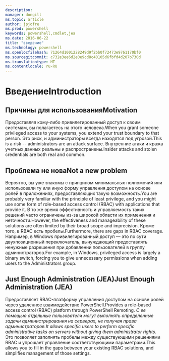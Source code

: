 ```yaml
---
description: 
manager: dongill
ms.topic: article
author: jpjofre
ms.prod: powershell
keywords: powershell,cmdlet,jea
ms.date: 2016-06-22
title: "введение"
ms.technology: powershell
ms.openlocfilehash: 71264d1001228249d9f2bb0f72473e9761170bf0
ms.sourcegitcommit: c732e3ee6d2e0e9cd8c40105d6fbfd4d207b730d
ms.translationtype: HT
ms.contentlocale: ru-RU
---
```

# <a name="introduction"></a><span data-ttu-id="5513b-103">Введение</span><span class="sxs-lookup"><span data-stu-id="5513b-103">Introduction</span></span>

##  <a name="motivation"></a><span data-ttu-id="5513b-104">**Причины для использования**</span><span class="sxs-lookup"><span data-stu-id="5513b-104">**Motivation**</span></span>  
<span data-ttu-id="5513b-105">Предоставляя кому-либо привилегированный доступ к своим системам, вы полагаетесь на этого человека.</span><span class="sxs-lookup"><span data-stu-id="5513b-105">When you grant someone privileged access to your systems, you extend your trust boundary to that person.</span></span>
<span data-ttu-id="5513b-106">Это риск, и администраторы всегда находятся под угрозой.</span><span class="sxs-lookup"><span data-stu-id="5513b-106">This is a risk -- administrators are an attack surface.</span></span>
<span data-ttu-id="5513b-107">Внутренние атаки и кража учетных данных реальны и распространены.</span><span class="sxs-lookup"><span data-stu-id="5513b-107">Insider attacks and stolen credentials are both real and common.</span></span>

##  <a name="not-a-new-problem"></a><span data-ttu-id="5513b-108">**Проблема не нова**</span><span class="sxs-lookup"><span data-stu-id="5513b-108">**Not a new problem**</span></span>  
<span data-ttu-id="5513b-109">Вероятно, вы уже знакомы с принципом минимальных полномочий или использовали ту или иную форму управления доступом на основе ролей в приложениях, предоставляющих такую возможность.</span><span class="sxs-lookup"><span data-stu-id="5513b-109">You are probably very familiar with the principle of least privilege, and you might use some form of role-based access control (RBAC) with applications that provide it.</span></span>
<span data-ttu-id="5513b-110">В то же время эффективность и управляемость таких решений часто ограничены из-за широкой области их применения и неточности.</span><span class="sxs-lookup"><span data-stu-id="5513b-110">However, the effectiveness and manageability of these solutions are often limited by their broad scope and imprecision.</span></span>
<span data-ttu-id="5513b-111">Кроме того, в RBAC есть пробелы.</span><span class="sxs-lookup"><span data-stu-id="5513b-111">Furthermore, there are gaps in RBAC coverage.</span></span>
<span data-ttu-id="5513b-112">Например, в Windows привилегированный доступ — это по сути двухпозиционный переключатель, вынуждающий предоставлять ненужные разрешения при добавлении пользователей в группу администраторов.</span><span class="sxs-lookup"><span data-stu-id="5513b-112">For example, in Windows, privileged access is largely a binary switch, forcing you to give unnecessary permissions when adding users to the Administrators group.</span></span>

##  <a name="just-enough-administration-jea"></a><span data-ttu-id="5513b-113">**Just Enough Administration (JEA)**</span><span class="sxs-lookup"><span data-stu-id="5513b-113">**Just Enough Administration (JEA)**</span></span> 
<span data-ttu-id="5513b-114">Предоставляет RBAC-платформу управления доступом на основе ролей через удаленное взаимодействие PowerShell.</span><span class="sxs-lookup"><span data-stu-id="5513b-114">Provides a role-based access control (RBAC) platform through PowerShell Remoting.</span></span>
<span data-ttu-id="5513b-115">*С ее помощью отдельные пользователи могут выполнять определенные задачи администрирования на серверах, не получая права администраторов.*</span><span class="sxs-lookup"><span data-stu-id="5513b-115">*It allows specific users to perform specific administrative tasks on servers without giving them administrator rights.*</span></span>
<span data-ttu-id="5513b-116">Это позволяет заполнять пробелы между существующими решениями RBAC и упрощает управление соответствующими параметрами.</span><span class="sxs-lookup"><span data-stu-id="5513b-116">This allows you to fill in the gaps between your existing RBAC solutions, and simplifies management of those settings.</span></span>

